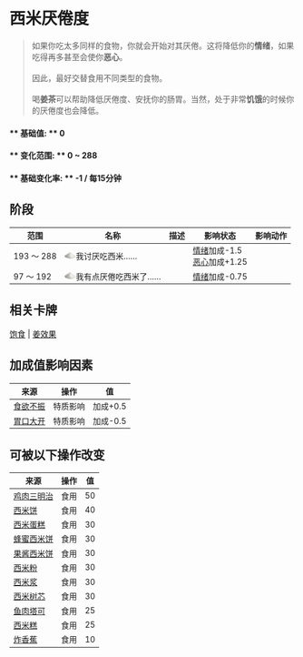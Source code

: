 # 西米<nobr>厌倦度</nobr>  
> 如果你吃太多同样的食物，你就会开始对其厌倦。这将降低你的<b>情绪</b>，如果吃得再多甚至会使你<b>恶心</b>。<br><br>因此，最好交替食用不同类型的食物。<br><br>喝<b>姜茶</b>可以帮助降低厌倦度、安抚你的肠胃。当然，处于非常<b>饥饿</b>的时候你的厌倦度也会降低。  
  
#### ** 基础值: ** 0   
#### ** 变化范围: ** 0 ~ 288  
#### ** 基础变化率: ** -1 / 每15分钟  
## 阶段  
范围  |  名称  |  描述  |  影响状态  |  影响动作  
----  |  ----  |  ----  |  ----  |  ----  
193 ～ 288  |  <img decoding="async" src="Sprite/SaturationSago.png" href="a.md" style="max-width:20px;max-height:20px;">我讨厌吃西米……  |    |  [情绪](Morale.md)加成-1.5<br>[恶心](Nausea.md)加成+1.25  |    
97 ～ 192  |  <img decoding="async" src="Sprite/SaturationSago.png" href="a.md" style="max-width:20px;max-height:20px;">我有点厌倦吃西米了……  |    |  [情绪](Morale.md)加成-0.75  |    
## 相关卡牌  
[饱食](Satiation.md)  |  [姜效果](GingerEffect.md)  
## 加成值影响因素  
来源  |  操作  |  值  
----  |  ----  |  ----  
[食欲不振](Pk_4_Inappetent.md)  |  特质影响  |  加成+0.5  
[胃口大开](Pk_4_Gluttonous.md)  |  特质影响  |  加成-0.5  
## 可被以下操作改变  
来源  |  操作  |  值  
----  |  ----  |  ----  
[鸡肉三明治](ChickenSandwich.md)  |  食用  |  50  
[西米饼](SagoFlatbread.md)  |  食用  |  40  
[西米蛋糕](SagoCake.md)  |  食用  |  30  
[蜂蜜西米饼](SagoFlatbreadHoney.md)  |  食用  |  30  
[果酱西米饼](SagoFlatbreadJam.md)  |  食用  |  30  
[西米粉](SagoFlour.md)  |  食用  |  30  
[西米浆](SagoPulp.md)  |  食用  |  30  
[西米树芯](SagoSawdust.md)  |  食用  |  30  
[鱼肉塔可](FishTaco.md)  |  食用  |  25  
[西米糕](SagoSlime.md)  |  食用  |  25  
[炸香蕉](FriedBanana.md)  |  食用  |  10  


<script>document.title="西米<nobr>厌倦度</nobr> - 卡牌生存百科 Card Survival Wiki";</script>